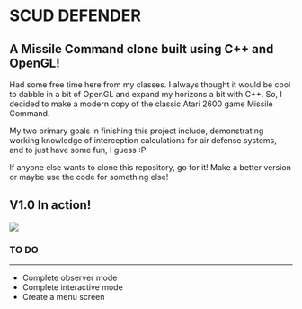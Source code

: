 # SCUD DEFENDER
## A Missile Command clone built using C++ and OpenGL!

Had some free time here from my classes. I always thought it would be cool to
dabble in a bit of OpenGL and expand my horizons a bit with C++. So, I decided
to make a modern copy of the classic Atari 2600 game Missile Command. 

My two primary goals in finishing this project include, demonstrating working 
knowledge of interception calculations for air defense systems, and to just
have some fun, I guess :P

If anyone else wants to clone this repository, go for it! Make a better
version or maybe use the code for something else!

## V1.0 In action!

![](https://github.com/fpen3/SCUD_DEFENDER/blob/master/SCUD-DEFENDER-.gif)

### TO DO
____________________________
* Complete observer mode
* Complete interactive mode
* Create a menu screen
